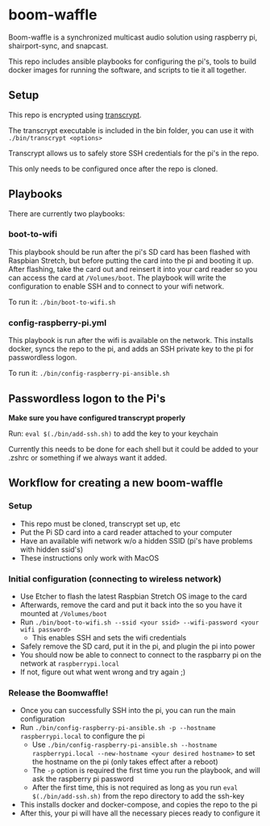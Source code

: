 # boom-waffle

Boom-waffle is a synchronized multicast audio solution using raspberry pi,
shairport-sync, and snapcast.

This repo includes ansible playbooks for configuring the pi's, tools to build
docker images for running the software, and scripts to tie it all together.

## Setup

This repo is encrypted using [transcrypt](https://github.com/elasticdog/transcrypt).

The transcrypt executable is included in the bin folder, you can use it with `./bin/transcrypt <options>`

Transcrypt allows us to safely store SSH credentials for the pi's in the repo.

This only needs to be configured once after the repo is cloned.

## Playbooks

There are currently two playbooks:

### boot-to-wifi

This playbook should be run after the pi's SD card has been flashed with Raspbian Stretch,
but before putting the card into the pi and booting it up.  After flashing,
take the card out and reinsert it into your card reader so you can access the
card at `/Volumes/boot`.  The playbook will write the configuration to enable SSH
and to connect to your wifi network.

To run it: `./bin/boot-to-wifi.sh`

### config-raspberry-pi.yml

This playbook is run after the wifi is available on the network.  This installs
docker, syncs the repo to the pi, and adds an SSH private key to the pi for
passwordless logon.

To run it: `./bin/config-raspberry-pi-ansible.sh`

## Passwordless logon to the Pi's

**Make sure you have configured transcrypt properly**

Run: `eval $(./bin/add-ssh.sh)` to add the key to your keychain

Currently this needs to be done for each shell but it could be added to your
.zshrc or something if we always want it added.

## Workflow for creating a new boom-waffle

### Setup

- This repo must be cloned, transcrypt set up, etc
- Put the Pi SD card into a card reader attached to your computer
- Have an available wifi network w/o a hidden SSID (pi's have problems with hidden ssid's)
- These instructions only work with MacOS

### Initial configuration (connecting to wireless network)

- Use Etcher to flash the latest Raspbian Stretch OS image to the card
- Afterwards, remove the card and put it back into the so you have it mounted at `/Volumes/boot`
- Run `./bin/boot-to-wifi.sh --ssid <your ssid> --wifi-password <your wifi password>`
  - This enables SSH and sets the wifi credentials
- Safely remove the SD card, put it in the pi, and plugin the pi into power
- You should now be able to connect to connect to the raspbarry pi on the network at `raspberrypi.local`
- If not, figure out what went wrong and try again ;)

### Release the Boomwaffle!

- Once you can successfully SSH into the pi, you can run the main configuration
- Run `./bin/config-raspberry-pi-ansible.sh -p --hostname raspberrypi.local` to configure the pi
  - Use `./bin/config-raspberry-pi-ansible.sh --hostname raspberrypi.local --new-hostname <your desired hostname>`
    to set the hostname on the pi (only takes effect after a reboot)
  - The `-p` option is required the first time you run the playbook, and will ask the raspberry pi password
  - After the first time, this is not required as long as you run `eval $(./bin/add-ssh.sh)` from the repo directory to add the ssh-key
- This installs docker and docker-compose, and copies the repo to the pi
- After this, your pi will have all the necessary pieces ready to configure it
